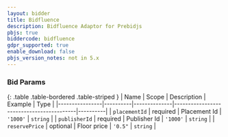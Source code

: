 ```yaml
---
layout: bidder
title: Bidfluence
description: Bidfluence Adaptor for Prebidjs
pbjs: true
biddercode: bidfluence
gdpr_supported: true
enable_download: false
pbjs_version_notes: not in 5.x
---
```


### Bid Params

{: .table .table-bordered .table-striped }
| Name           | Scope    | Description  | Example                                  | Type     |
|----------------|----------|--------------|------------------------------------------|----------|
| `placementId`     | required | Placement Id       | `'1000'` | `string` |
| `publisherId`        | required | Publisher Id | `'1000'` | `string` |
| `reservePrice` | optional | Floor price  | `'0.5"`                                  | `string` |
